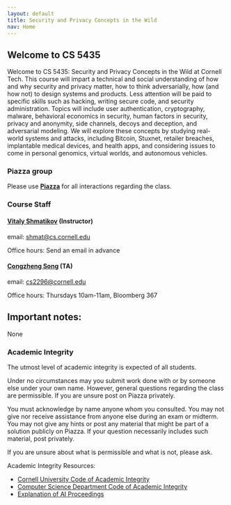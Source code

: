 ```yaml
---
layout: default
title: Security and Privacy Concepts in the Wild
nav: Home
---
```


## Welcome to CS 5435

Welcome to CS 5435: Security and Privacy Concepts in the Wild at Cornell Tech. This course will impart a technical and social understanding of how and why security and privacy matter, how to think adversarially, how (and how not) to design systems and products. Less attention will be paid to specific skills such as hacking, writing secure code, and security administration. Topics will include user authentication, cryptography, malware, behavioral economics in security, human factors in security, privacy and anonymity, side channels, decoys and deception, and adversarial modeling. We will explore these concepts by studying real-world systems and attacks, including Bitcoin, Stuxnet, retailer breaches, implantable medical devices, and health apps, and considering issues to come in personal genomics, virtual worlds, and autonomous vehicles.

### Piazza group

Please use [**Piazza**]({{site.data.main.piazza}}) for all interactions regarding the class.

###  Course Staff

#### [**Vitaly Shmatikov**](http://www.cs.cornell.edu/~shmat/) (Instructor)  
email: shmat@cs.cornell.edu

Office hours:  Send an email in advance

#### [**Congzheng Song**](http://www.cs.cornell.edu/~csong/) (TA)
email: cs2296@cornell.edu

Office hours: Thursdays 10am-11am, Bloomberg 367


## Important notes:

None

### Academic Integrity

The utmost level of academic integrity is expected of all students.

Under no circumstances may you submit work done with or by someone else under your own name. However, general questions regarding the class are permissible. If you are unsure post on Piazza privately.

You must acknowledge by name anyone whom you consulted. You may not give nor receive assistance from anyone else during an exam or midterm. You may not give any hints or post any material that might be part of a solution publicly on Piazza. If your question necessarily includes such material, post privately.

If you are unsure about what is permissible and what is not, please ask.

Academic Integrity Resources:

* [Cornell University Code of Academic Integrity](http://cuinfo.cornell.edu/aic.cfm)
* [Computer Science Department Code of Academic Integrity](http://www.cs.cornell.edu/undergrad/CSMajor#ai)
* [Explanation of AI Proceedings](http://www.theuniversityfaculty.cornell.edu/AcadInteg/)
